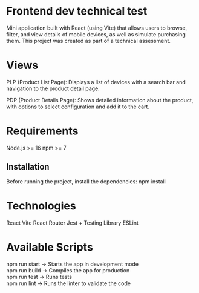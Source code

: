 # Frontend dev technical test
Mini application built with React (using Vite) that allows users to browse, filter, and view details of mobile devices, as well as simulate purchasing them. This project was created as part of a technical assessment.

# Views
PLP (Product List Page): Displays a list of devices with a search bar and navigation to the product detail page.

PDP (Product Details Page): Shows detailed information about the product, with options to select configuration and add it to the cart.

# Requirements
Node.js >= 16
npm >= 7

## Installation
Before running the project, install the dependencies:
npm install

# Technologies
React
Vite
React Router
Jest + Testing Library
ESLint

# Available Scripts
npm run start -> Starts the app in development mode   
npm run build -> Compiles the app for production      
npm run test  -> Runs tests                           
npm run lint  -> Runs the linter to validate the code 
